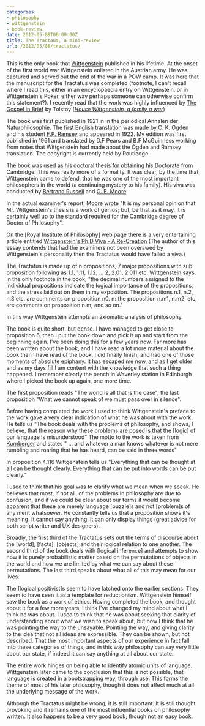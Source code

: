 ```yaml
---
categories:
- philosophy
- wittgenstein
- book-review
date: 2012-05-08T00:00:00Z
title: The Tractaus, a mini-review
url: /2012/05/08/tractatus/
---
```


This is the only book that [Wittgenstein][wg] published in his lifetime. At the onset of the first world war Wittgenstein enlisted in the Austrian army. He was captured and served out the end of the war in a POW camp. It was here that the manuscript for the Tractatus was completed (footnote, I can't recall where I read this, either in an encyclopaedia entry on Wittgenstein, or in Wittgenstein's Poker, either way perhaps someone can otherwise confirm this statement?). I recently read that the work was highly influenced by [The Gospel in Brief][gob] by Tolstoy ([_House Wittgenstein, a family a war_][wfw])

[wg]: http://en.wikipedia.org/wiki/Ludwig_Wittgenstein
[gob]: http://www.amazon.com/Gospel-Brief-Texts-Contexts/dp/0803294328
[wfw]: http://www.amazon.com/House-Wittgenstein-Family-War/dp/0385520603

The book was first published in 1921 in in the periodical Annalen der Naturphilosophie. The first English translation was made by C. K. Ogden and his student [F.P. Ramsey][rm] and appeared in 1922. My edition was first published in 1961 and translated by D.F Pears and B.F McGuinness working from notes that Wittgenstein had made about the Ogden and Ramsey translation. The copyright is currently held by Routledge.

[rm]: http://en.wikipedia.org/wiki/Frank_P._Ramsey

The book was used as his doctoral thesis for obtaining his Doctorate from Cambridge. This was really more of a formality. It was clear, by the time that Wittgenstein came to defend, that he was one of the most important philosophers in the world (a continuing mystery to his family). His viva was conducted by [Bertrand Russell][br] and [G. E. Moore][Moore].

[br]: http://en.wikipedia.org/wiki/Bertrand_Russell
[moore]: http://en.wikipedia.org/wiki/G._E._Moore

In the actual examiner's report, Moore wrote "It is my personal opinion that Mr. Wittgenstein's thesis is a work of genius; but, be that as it may, it is certainly well up to the standard required for the Cambridge degree of Doctor of Philosophy".

On the [Royal Institute of Philosophy] web page there is a very entertaining article entitled [Wittgenstein's Ph.D Viva - A Re-Creation][phdr] (The author of this essay contends that had the examiners not been overawed by Wittgenstein's personality then the Tractatus would have failed a viva.)

[phdr]: http://www.sfu.ca/~jeffpell/Phil467/WittViva.pdf

The Tractatus is made up of n propositions, 7 major propositions with sub proposition following as 1.1, 1.11, 1.12, ...  2, 2.01, 2.011 etc. Wittgenstein says, in the only footnote in the book, "the decimal numbers assigned to the individual propositions indicate the logical importance of the propositions, and the stress laid out on them in my exposition. The propositions n.1, n.2, n.3 etc. are comments on proposition n0. n: the proposition n.m1, n.m2, etc, are comments on proposition n.m; and so on."

In this way Wittgenstein attempts an axiomatic analysis of philosophy.

The book is quite short, but dense. I have managed to get close to proposition 6, then I put the book down and pick it up and start from the beginning again. I've been doing this for a few years now. Far more has been written about the book, and I have read a lot more material about the book than I have read of the book. I did finally finish, and had one of those moments of absolute epiphany. It has escaped me now, and as I get older and as my days fill I am content with the knowledge that such a thing happened. I remember clearly the bench in Waverley station in Edinburgh where I picked the book up again, one more time. 

The first proposition reads "The world is all that is the case", the last proposition "What we cannot speak of we must pass over in silence".

Before having completed the work I used to think Wittgenstein's preface to the work gave a very clear indication of what he was about with the work. He tells us "The book deals with the problems of philosophy, and shows, I believe, that the reason why these problems are posed is that the [logic] of our language is misunderstood" The motto to the work is taken from [Kurnberger][kbr] and states  " ... and whatever a man knows whatever is not mere rumbling and roaring that he has heard, can be said in three words"

[kbr]: http://en.wikipedia.org/wiki/Ferdinand_K%C3%BCrnberger

In proposition 4.116 Wittgenstein tells us "Everything that can be thought at all can be thought clearly. Everything that can be put into words can be put clearly."

I used to think that  his goal was to clarify what we mean when we speak. He believes that most, if not all, of the problems in philosophy are due to confusion, and if we could be clear about our terms it would become apparent that these are merely language [puzzle]s and not [problem]s of any merit whatsoever. He constantly tells us that a proposition shows it's meaning. It cannot say anything, it can only display things (great advice for both script writer and UX designers).

Broadly, the first third of the Tractatus sets out the terms of discourse about the [world], [facts], [objects] and their logical relation to one another. The second third of the book deals with [logical inference] and attempts to show how it is purely probabilistic matter based on the permutations of objects in the world and how we are limited by what we can say about these permutations. The last third speaks about what all of this may mean for our lives. 

The [logical positivist]s seem to have latched onto the earlier sections. They seem to have seen it as a template for reductionism. Wittgenstein himself saw the book as a work of ethics. Having completed the book, and thought about it for a few more years, I think I've changed my mind about what I think he was about. I used to think that he was about seeking that clarity of understanding about what we wish to speak about, but now I think that he was pointing the way to the unsayable. Pointing the way, and giving clarity to the idea that not all ideas are expressible. They can be shown, but not described. That the most important aspects of our experience in fact fall into these categories of things, and in this way philosophy can say very little about our state, if indeed it can say anything at all about our state.

The entire work hinges on being able to identify atomic units of language. Wittgenstein later came to the conclusion that this is not possible, that language is created in a bootstrapping way, through use. This forms the theme of most of his later philosophy, though it does not affect much at all the underlying message of the work.

Although the Tractatus might be wrong, it is still important. It is still thought provoking and it remains one of the most influential books on philosophy written. It also happens to be a very good book, though not an easy book.